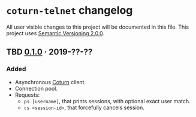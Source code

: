 `coturn-telnet` changelog
=======================

All user visible changes to this project will be documented in this file. This project uses [Semantic Versioning 2.0.0].




## TBD [0.1.0] · 2019-??-??
[0.1.0]: /../../tree/coturn-telnet-0.1.0/crates/coturn-telnet

### Added

- Asynchronous [Coturn] client.
- Connection pool.
- Requests:
    - `ps [username]`, that prints sessions, with optional exact user match.
    - `cs <session-id>`, that forcefully cancels session.






[Semantic Versioning 2.0.0]: https://semver.org
[Coturn]: https://github.com/coturn/coturn
